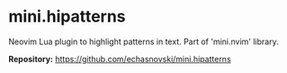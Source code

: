 # mini.hipatterns

Neovim Lua plugin to highlight patterns in text. Part of 'mini.nvim' library.

**Repository:** <https://github.com/echasnovski/mini.hipatterns>

<!-- vim: set ft=markdown: -->